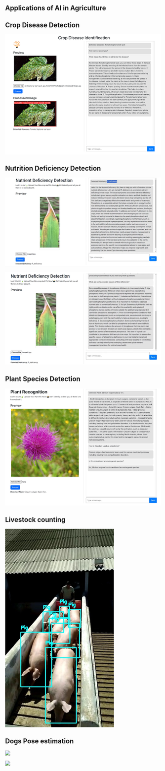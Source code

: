 ## Applications of AI in Agriculture
## Crop Disease Detection

![](https://github.com/gulabpatel/AIAg/blob/main/SmartAG/AugmentedStartupCourse/01_Disease_Det_app/Disease_det_demo.PNG)

## Nutrition Deficiency Detection
![](https://github.com/gulabpatel/AIAg/blob/main/SmartAG/AugmentedStartupCourse/02_NutritionDeficiency_Det_app/Nutrition_Def.PNG)

![](https://github.com/gulabpatel/AIAg/blob/main/SmartAG/AugmentedStartupCourse/02_NutritionDeficiency_Det_app/Nutrition_Def2.PNG)


## Plant Species Detection
![](https://github.com/gulabpatel/AIAg/blob/main/SmartAG/AugmentedStartupCourse/03_Plant_SpeciesRecog_app/PlantSpecies.PNG)

## Livestock counting
![](https://github.com/gulabpatel/AIAg/blob/main/SmartAG/AugmentedStartupCourse/13_LiveStockCounting_app/Pig_output.jpg)

## Dogs Pose estimation
![](https://github.com/gulabpatel/AIAg/blob/main/SmartAG/AugmentedStartupCourse/02_NutritionDeficiency_Det_app/Dog_Keypints_description.PNG)

![](https://github.com/gulabpatel/AIAg/blob/main/SmartAG/AugmentedStartupCourse/02_NutritionDeficiency_Det_app/Dog_pose.PNG)
